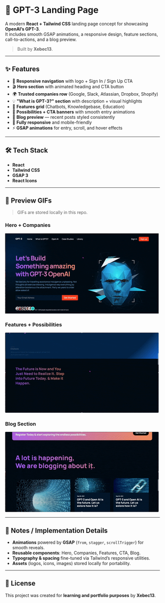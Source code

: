 # 🤖 GPT-3 Landing Page

A modern **React + Tailwind CSS** landing page concept for showcasing **OpenAI’s GPT-3**.  
It includes smooth GSAP animations, a responsive design, feature sections, call-to-actions, and a blog preview.

> Built by **Xebec13**.

---

## ✨ Features

- 🧭 **Responsive navigation** with logo + Sign In / Sign Up CTA
- 🎬 **Hero section** with animated heading and CTA button
- 🌍 **Trusted companies row** (Google, Slack, Atlassian, Dropbox, Shopify)
- 💡 **"What is GPT-3?" section** with description + visual highlights
- 🚀 **Features grid** (Chatbots, Knowledgebase, Education)
- 🎨 **Possibilities + CTA banners** with smooth entry animations
- 📰 **Blog preview** — recent posts styled consistently
- 📱 **Fully responsive** and mobile-friendly
- ⚡ **GSAP animations** for entry, scroll, and hover effects

---

## 🛠 Tech Stack

- **React**  
- **Tailwind CSS**  
- **GSAP 3**  
- **React Icons**

---

## 🎥 Preview GIFs

> GIFs are stored locally in this repo.

### Hero + Companies
![GPT-3 Hero](./src/assets/gifs/chat.gif)

### Features + Possibilities
![GPT-3 Features](./src/assets/gifs/chat2.gif)

### Blog Section
![GPT-3 Blog](./src/assets/gifs/chat3.gif)

---

## 🔧 Notes / Implementation Details

- **Animations** powered by **GSAP** (`from`, `stagger`, `scrollTrigger`) for smooth reveals.  
- **Reusable components**: Hero, Companies, Features, CTA, Blog.  
- **Typography & spacing** fine-tuned via Tailwind’s responsive utilities.  
- **Assets** (logos, icons, images) stored locally for portability.

---

## 📄 License

This project was created for **learning and portfolio purposes** by **Xebec13**.